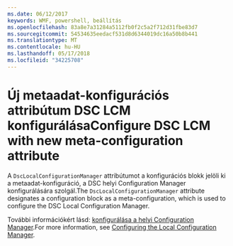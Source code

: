 ```yaml
---
ms.date: 06/12/2017
keywords: WMF, powershell, beállítás
ms.openlocfilehash: 83a8e7a31284a5112fb0f2c5a2f712d31fbe83d7
ms.sourcegitcommit: 54534635eedacf531d8d6344019dc16a50b8b441
ms.translationtype: MT
ms.contentlocale: hu-HU
ms.lasthandoff: 05/17/2018
ms.locfileid: "34225708"
---
```

# <a name="configure-dsc-lcm-with-new-meta-configuration-attribute"></a><span data-ttu-id="f8d13-102">Új metaadat-konfigurációs attribútum DSC LCM konfigurálása</span><span class="sxs-lookup"><span data-stu-id="f8d13-102">Configure DSC LCM with new meta-configuration attribute</span></span>

<span data-ttu-id="f8d13-103">A `DscLocalConfigurationManager` attribútumot a konfigurációs blokk jelöli ki a metaadat-konfiguráció, a DSC helyi Configuration Manager konfigurálására szolgál.</span><span class="sxs-lookup"><span data-stu-id="f8d13-103">The `DscLocalConfigurationManager` attribute designates a configuration block as a meta-configuration, which is used to configure the DSC Local Configuration Manager.</span></span>

<span data-ttu-id="f8d13-104">További információkért lásd: [konfigurálása a helyi Configuration Manager](https://msdn.microsoft.com/powershell/dsc/metaconfig).</span><span class="sxs-lookup"><span data-stu-id="f8d13-104">For more information, see [Configuring the Local Configuration Manager](https://msdn.microsoft.com/powershell/dsc/metaconfig).</span></span>
